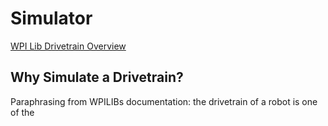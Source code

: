 # Simulator

[WPI Lib Drivetrain Overview](https://docs.wpilib.org/en/stable/docs/software/wpilib-tools/robot-simulation/drivesim-tutorial/diffdrive-sim-overview.html)

## Why Simulate a Drivetrain?
Paraphrasing from WPILIBs documentation: 
the drivetrain of a robot is one of the